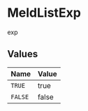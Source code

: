 # MeldListExp

exp


## Values

| Name    | Value   |
| ------- | ------- |
| `TRUE`  | true    |
| `FALSE` | false   |
